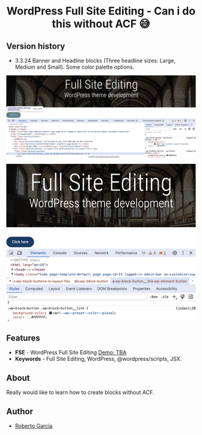 <p align="center">
  <!-- <img src="/assets/images/logo.jpeg"> -->
</p>

<h1 align="center">WordPress Full Site Editing - Can i do this without ACF 😅</h1>

<!-- ![Color pizza ](/images/pizza-02.jpeg) -->

## Version history
- 3.3.24 Banner and Headline blocks (Three headline sizes: Large, Medium and Small). Some color palette options.
<p align="center">
  <img src="/images/pizza-02.jpeg">
</p>

<p align="center">
  <img src="/images/pizza-01.jpeg">
</p>

## Features

- **FSE** - WordPress Full Site Editing [Demo: TBA](#url)
- **Keywords** - Full Site Editing, WordPress, @wordpress/scripts, JSX.

## About

Really would like to learn how to create blocks without ACF. 

## Author

- [Roberto Garcia](https://roopegarcia.netlify.app)
